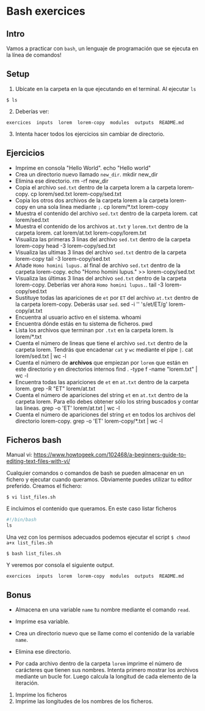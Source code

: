 # Bash exercices


## Intro

Vamos a practicar con `bash`, un lenguaje de programación que se ejecuta en la línea de comandos!

## Setup
1. Ubícate en la carpeta en la que ejecutando en el terminal. Al ejecutar `ls` 
```console
$ ls
```

2. Deberías ver: 
```console
exercices  inputs  lorem  lorem-copy  modules  outputs  README.md
```
3. Intenta hacer todos los ejercicios sin cambiar de directorio. 

## Ejercicios

* Imprime en consola "Hello World".
echo "Hello world"
* Crea un directorio nuevo llamado `new_dir`.
mkdir new_dir
* Elimina ese directorio.
rm -rf new_dir
* Copia el archivo `sed.txt` dentro de la carpeta lorem a la carpeta lorem-copy. 
cp lorem/sed.txt lorem-copy/sed.txt
* Copia los otros dos archivos de la carpeta lorem a la carpeta lorem-copy en una sola linea mediante `;`. 
cp lorem/*.txt lorem-copy
* Muestra el contenido del archivo `sed.txt` dentro de la carpeta lorem.
cat lorem/sed.txt
* Muestra el contenido de los archivos `at.txt` y `lorem.txt` dentro de la carpeta lorem. 
cat lorem/at.txt lorem-copy/lorem.txt
* Visualiza las primeras 3 linas del archivo `sed.txt` dentro de la carpeta lorem-copy 
head -3 lorem-copy/sed.txt
* Visualiza las ultimas 3 linas del archivo `sed.txt` dentro de la carpeta lorem-copy 
tail -3 lorem-copy/sed.txt
* Añade `Homo homini lupus.` al final de archivo `sed.txt` dentro de la carpeta lorem-copy. 
echo "Homo homini lupus." >> lorem-copy/sed.txt
* Visualiza las últimas 3 linas del archivo `sed.txt` dentro de la carpeta lorem-copy. Deberías ver ahora `Homo homini lupus.`. 
tail -3 lorem-copy/sed.txt
* Sustituye todas las apariciones de `et` por `ET` del archivo `at.txt` dentro de la carpeta lorem-copy. Deberás usar `sed`. 
sed -i '' 's/et/ET/g' lorem-copy/at.txt
* Encuentra al usuario activo en el sistema.
whoami
* Encuentra dónde estás en tu sistema de ficheros.
pwd
* Lista los archivos que terminan por `.txt` en la carpeta lorem.
ls lorem/*.txt
* Cuenta el número de lineas que tiene el archivo `sed.txt` dentro de la carpeta lorem. Tendrás que encadenar `cat` y `wc` mediante el pipe `|`. 
cat lorem/sed.txt | wc -l
* Cuenta el número de **archivos** que empiezan por `lorem` que están en este directorio y en directorios internos
find . -type f -name "lorem.txt" | wc -l
* Encuentra todas las apariciones de `et` en `at.txt` dentro de la carpeta lorem.
grep -R "ET" lorem/at.txt
* Cuenta el número de apariciones del string `et` en `at.txt` dentro de la carpeta lorem. Para ello debes obtener sólo los string buscados y contar las lineas. 
grep -o 'ET' lorem/at.txt | wc -l
*  Cuenta el número de apariciones del string `et` en todos los archivos del directorio lorem-copy. 
grep -o 'ET' lorem-copy/*.txt | wc -l

## Ficheros bash

Manual vi: https://www.howtogeek.com/102468/a-beginners-guide-to-editing-text-files-with-vi/

Cualquier comandos o comandos de bash se pueden almacenar en un fichero y ejecutar cuando queramos. Obviamente puedes utilizar tu editor preferido. Creamos el fichero: 
```console
$ vi list_files.sh
```
E incluimos el contenido que queramos. En este caso listar ficheros
```python
#!/bin/bash
ls
```

Una vez con los permisos adecuados podemos ejecutar el script `$ chmod a+x list_files.sh`
```console
$ bash list_files.sh
```
Y veremos por consola el siguiente output. 
```console
exercices  inputs  lorem  lorem-copy  modules  outputs  README.md
```

## Bonus

* Almacena en una variable `name` tu nombre mediante el comando `read`.

* Imprime esa variable.

* Crea un directorio nuevo que se llame como el contenido de la variable `name`.

* Elimina ese directorio. 

* Por cada archivo dentro de la carpeta `lorem` imprime el número de carácteres que tienen sus nombres. Intenta primero mostrar los archivos mediante un bucle for. Luego calcula la longitud de cada elemento de la iteración. 
1. Imprime los ficheros
2. Imprime las longitudes de los nombres de los ficheros. 

